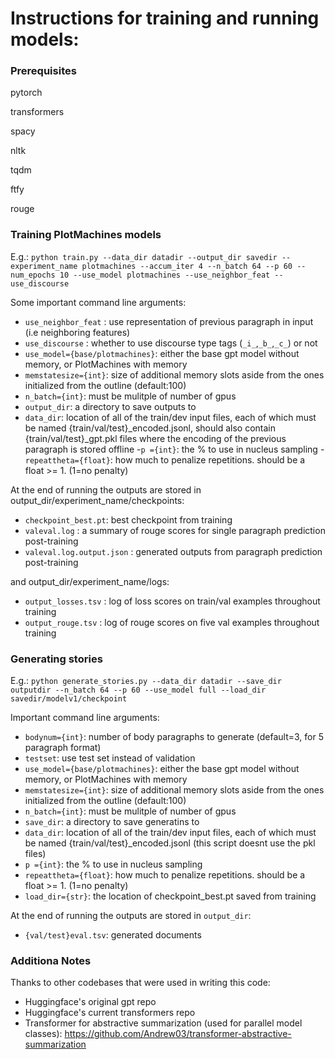 # Instructions for training and running models:
### Prerequisites

pytorch

transformers

spacy

nltk

tqdm

ftfy

rouge


### Training PlotMachines models
E.g.:
`python train.py --data_dir datadir --output_dir savedir --experiment_name plotmachines --accum_iter 4 --n_batch 64 --p 60 --num_epochs 10 --use_model plotmachines --use_neighbor_feat --use_discourse`


Some important command line arguments:
  - ```use_neighbor_feat``` : use representation of previous paragraph in input (i.e neighboring features)
  - ```use_discourse``` : whether to use discourse type tags (`_i_`,`_b_`,`_c_`) or not
  - ```use_model={base/plotmachines}```: either the base gpt model without memory, or PlotMachines with memory
  - ```memstatesize={int}```: size of additional memory slots aside from the ones initialized from the outline (default:100)
  - ```n_batch={int}```: must be mulitple of number of gpus
  - ```output_dir```: a directory to save outputs to
  - ```data_dir```: location of all of the train/dev input files, each of which must be named {train/val/test}\_encoded.jsonl, should also contain {train/val/test}\_gpt.pkl files where the encoding of the previous paragraph is stored offline
  -```p ={int}```: the % to use in nucleus sampling
  -```repeattheta={float}```: how much to penalize repetitions. should be a float >= 1. (1=no penalty)


At the end of running the outputs are stored in output_dir/experiment_name/checkpoints:
  - `checkpoint_best.pt`: best checkpoint from training
  - `valeval.log` : a summary of rouge scores for single paragraph prediction post-training
  - `valeval.log.output.json` : generated outputs from paragraph prediction post-training

and output_dir/experiment_name/logs:
  - `output_losses.tsv` : log of loss scores on train/val examples throughout training
  - `output_rouge.tsv` : log of rouge scores on five val examples throughout training


### Generating stories

E.g.:
`python generate_stories.py --data_dir datadir --save_dir outputdir --n_batch 64 --p 60 --use_model full --load_dir savedir/modelv1/checkpoint`

Important command line arguments:
  - ```bodynum={int}```: number of body paragraphs to generate (default=3, for 5 paragraph format)
  - ```testset```: use test set instead of validation
  - ```use_model={base/plotmachines}```: either the base gpt model without memory, or PlotMachines with memory
  - ```memstatesize={int}```: size of additional memory slots aside from the ones initialized from the outline (default:100)
  - ```n_batch={int}```: must be mulitple of number of gpus
  - ```save_dir```: a directory to save generatins to
  - ```data_dir```: location of all of the train/dev input files, each of which must be named {train/val/test}\_encoded.jsonl (this script doesnt use the pkl files)
  - ```p ={int}```: the % to use in nucleus sampling
  - ```repeattheta={float}```: how much to penalize repetitions. should be a float >= 1. (1=no penalty)
  - ```load_dir={str}```: the location of checkpoint_best.pt saved from training

At the end of running the outputs are stored in `output_dir`:
  - `{val/test}eval.tsv`: generated documents



### Additiona Notes
Thanks to other codebases that were used in writing this code:
  - Huggingface's original gpt repo
  - Huggingface's current transformers repo
  - Transformer for abstractive summarization (used for parallel model classes): https://github.com/Andrew03/transformer-abstractive-summarization